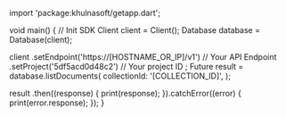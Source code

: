 import 'package:khulnasoft/getapp.dart';

void main() { // Init SDK
  Client client = Client();
  Database database = Database(client);

  client
    .setEndpoint('https://[HOSTNAME_OR_IP]/v1') // Your API Endpoint
    .setProject('5df5acd0d48c2') // Your project ID
  ;
  Future result = database.listDocuments(
    collectionId: '[COLLECTION_ID]',
  );

  result
    .then((response) {
      print(response);
    }).catchError((error) {
      print(error.response);
  });
}
